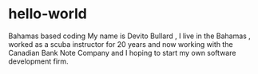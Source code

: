 # hello-world
Bahamas based coding
My name is Devito Bullard , I live in the Bahamas , worked as a scuba instructor for 20 years and now working with the Canadian Bank Note Company and I hoping to start my own software development firm.
